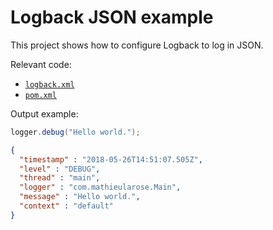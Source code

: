 # Logback JSON example

This project shows how to configure Logback to log in JSON.

Relevant code:

- [`logback.xml`](src/main/resources/logback.xml)
- [`pom.xml`](pom.xml)


Output example:

```java
logger.debug("Hello world.");
```

```json
{
  "timestamp" : "2018-05-26T14:51:07.505Z",
  "level" : "DEBUG",
  "thread" : "main",
  "logger" : "com.mathieularose.Main",
  "message" : "Hello world.",
  "context" : "default"
}
```
